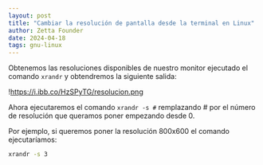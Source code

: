 ```yaml
---
layout: post
title: "Cambiar la resolución de pantalla desde la terminal en Linux"
author: Zetta Founder
date: 2024-04-18
tags: gnu-linux
---
```


Obtenemos las resoluciones disponibles de nuestro monitor ejecutado el comando `xrandr` y obtendremos la siguiente salida:

!https://i.ibb.co/HzSPyTG/resolucion.png

Ahora ejecutaremos el comando `xrandr -s #` remplazando # por el número de resolución que queramos poner empezando desde 0.

Por ejemplo, si queremos poner la resolución 800x600 el comando ejecutaríamos:

```bash
xrandr -s 3
```